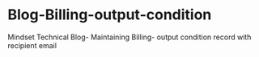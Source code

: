# Blog-Billing-output-condition
Mindset Technical Blog- Maintaining Billing- output condition record with recipient email
